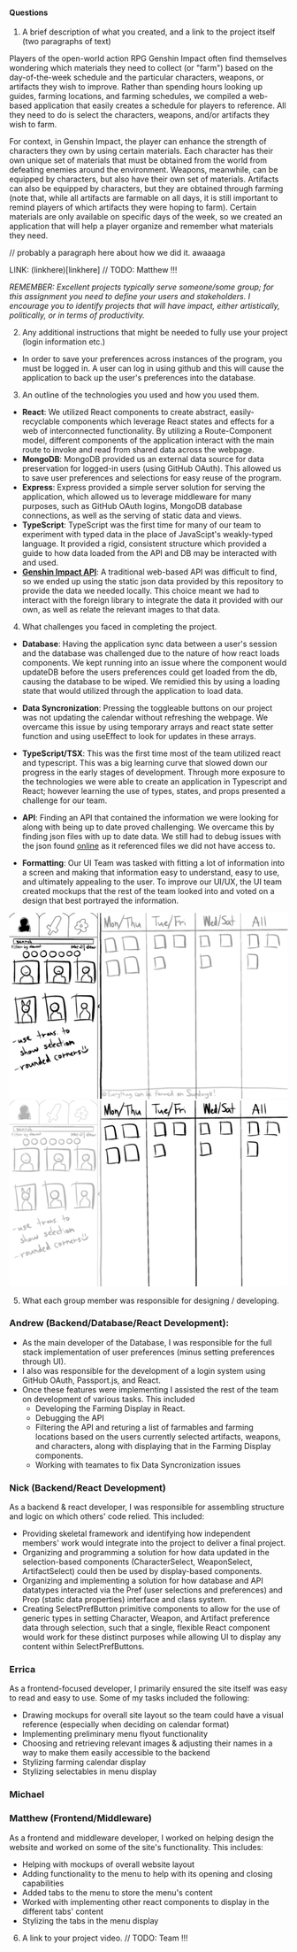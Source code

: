 #### Questions
1. A brief description of what you created, and a link to the project itself (two paragraphs of text)

Players of the open-world action RPG Genshin Impact often find themselves wondering which materials they need to collect (or "farm") based on the day-of-the-week schedule and the particular characters, weapons, or artifacts they wish to improve. Rather than spending hours looking up guides, farming locations, and farming schedules, we compiled a web-based application that easily creates a schedule for players to reference. All they need to do is select the characters, weapons, and/or artifacts they wish to farm.

For context, in Genshin Impact, the player can enhance the strength of characters they own by using certain materials. Each character has their own unique set of materials that must be obtained from the world from defeating enemies around the environment. Weapons, meanwhile, can be equipped by characters, but also have their own set of materials. Artifacts can also be equipped by characters, but they are obtained through farming (note that, while all artifacts are farmable on all days, it is still important to remind players of which artifacts they were hoping to farm). Certain materials are only available on specific days of the week, so we created an application that will help a player organize and remember what materials they need.

// probably a paragraph here about how we did it. awaaaga

LINK: (linkhere)[linkhere]
// TODO: Matthew !!!

*REMEMBER: Excellent projects typically serve someone/some group; for this assignment you need to define your users and stakeholders. I encourage you to identify projects that will have impact, either artistically, politically, or in terms of productivity.*

2. Any additional instructions that might be needed to fully use your project (login information etc.)

- In order to save your preferences across instances of the program, you must be logged in.  A user can log in using github and this will cause the application to back up the user's preferences into the database.

3. An outline of the technologies you used and how you used them.
- **React**:
We utilized React components to create abstract, easily-recyclable components which leverage React states and effects for a web of interconnected functionality. By utilizing a Route-Component model, different components of the application interact with the main route to invoke and read from shared data across the webpage.
- **MongoDB**:
MongoDB provided us an external data source for data preservation for logged-in users (using GitHub OAuth). This allowed us to save user preferences and selections for easy reuse of the program.
- **Express**:
Express provided a simple server solution for serving the application, which allowed us to leverage middleware for many purposes, such as GitHub OAuth logins, MongoDB database connections, as well as the serving of static data and views.
- **TypeScript**:
TypeScript was the first time for many of our team to experiment with typed data in the place of JavaScipt's weakly-typed language. It provided a rigid, consistent structure which provided a guide to how data loaded from the API and DB may be interacted with and used.
- **[Genshin Impact API](https://github.com/bongikairu/genshin-farming-database)**:
A traditional web-based API was difficult to find, so we ended up using the static json data provided by this repository to provide the data we needed locally. This choice meant we had to interact with the foreign library to integrate the data it provided with our own, as well as relate the relevant images to that data.

4. What challenges you faced in completing the project.
- **Database**: 
Having the application sync data between a user's session and the database was challenged due to the nature of how react loads components.  We kept running into an issue where the component would updateDB before the users preferences could get loaded from the db, causing the database to be wiped.  We remidied this by using a loading state that would utilized through the application to load data.

- **Data Syncronization**: 
Pressing the toggleable buttons on our project was not updating the calendar without refreshing the webpage.  We overcame this issue by using temporary arrays and react state setter function and using useEffect to look for updates in these arrays.

- **TypeScript/TSX**: 
This was the first time most of the team utilized react and typescript.  This was a big learning curve that slowed down our progress in the early stages of development.  Through more exposure to the technologies we were able to create an application in Typescript and React; however learning the use of types, states, and props presented a challenge for our team.

- **API**: 
Finding an API that contained the information we were looking for along with being up to date proved challenging.  We overcame this by finding json files with up to date data.  We still had to debug issues with the json found [online](https://github.com/bongikairu/genshin-farming-database) as it referenced files we did not have access to.

- **Formatting**:
Our UI Team was tasked with fitting a lot of information into a screen and making that information easy to understand, easy to use, and ultimately appealing to the user. To improve our UI/UX, the UI team created mockups that the rest of the team looked into and voted on a design that best portrayed the information.

![selectables](./selectables.png)
![calendar](./calendar.png)

5. What each group member was responsible for designing / developing.
### Andrew (Backend/Database/React Development):
- As the main developer of the Database, I was responsible for the full stack implementation of user preferences (minus setting preferences through UI).
- I also was responsible for the development of a login system using GitHub OAuth, Passport.js, and React.
- Once these features were implementing I assisted the rest of the team on development of various tasks.  This included
    - Developing the Farming Display in React.
    - Debugging the API
    - Filtering the API and returing a list of farmables and farming locations based on the users currently selected artifacts, weapons, and characters, along with displaying that in the Farming Display components.
    - Working with teamates to fix Data Syncronization issues

### Nick (Backend/React Development)
As a backend & react developer, I was responsible for assembling structure and logic on which others' code relied. This included:
- Providing skeletal framework and identifying how independent members' work would integrate into the project to deliver a final project.
- Organizing and programming a solution for how data updated in the selection-based components (CharacterSelect, WeaponSelect, ArtifactSelect) could then be used by display-based components.
- Organizing and implementing a solution for how database and API datatypes interacted via the Pref (user selections and preferences) and Prop (static data properties) interface and class system.
- Creating SelectPrefButton primitive components to allow for the use of generic types in setting Character, Weapon, and Artifact preference data through selection, such that a single, flexible React component would work for these distinct purposes while allowing UI to display any content within SelectPrefButtons.

### Errica
As a frontend-focused developer, I primarily ensured the site itself was easy to read and easy to use. Some of my tasks included the following:
- Drawing mockups for overall site layout so the team could have a visual reference (especially when deciding on calendar format)
- Implementing preliminary menu flyout functionality
- Choosing and retrieving relevant images & adjusting their names in a way to make them easily accessible to the backend
- Stylizing farming calendar display
- Stylizing selectables in menu display

### Michael

### Matthew (Frontend/Middleware)
As a frontend and middleware developer, I worked on helping design the website and worked on some of the site's functionality. This includes:
- Helping with mockups of overall website layout
- Adding functionality to the menu to help with its opening and closing capabilities
- Added tabs to the menu to store the menu's content
- Worked with implementing other react components to display in the different tabs' content
- Stylizing the tabs in the menu display

6. A link to your project video.
// TODO: Team !!!
